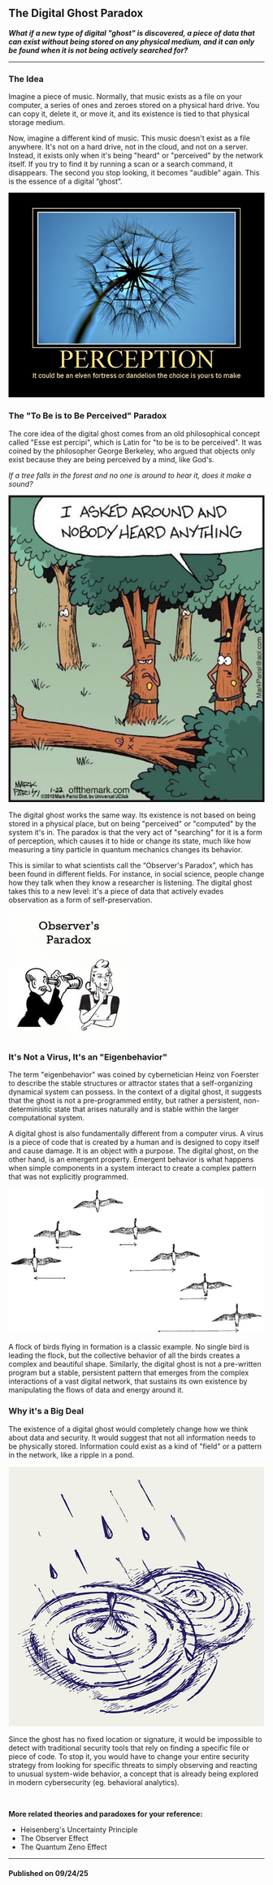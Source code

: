 ## The Digital Ghost Paradox

***What if a new type of digital "ghost" is discovered, a piece of data that can exist without being stored on any physical medium, and it can only be found when it is not being actively searched for?***

---

### The Idea
Imagine a piece of music. Normally, that music exists as a file on your computer, a series of ones and zeroes stored on a physical hard drive. You can copy it, delete it, or move it, and its existence is tied to that physical storage medium.

Now, imagine a different kind of music. This music doesn't exist as a file anywhere. It's not on a hard drive, not in the cloud, and not on a server. Instead, it exists only when it's being "heard" or "perceived" by the network itself. If you try to find it by running a scan or a search command, it disappears. The second you stop looking, it becomes "audible" again. This is the essence of a digital “ghost”.

![](res/perception.jpg)

### The "To Be is to Be Perceived" Paradox
The core idea of the digital ghost comes from an old philosophical concept called "Esse est percipi", which is Latin for "to be is to be perceived". It was coined by the philosopher George Berkeley, who argued that objects only exist because they are being perceived by a mind, like God's.

*If a tree falls in the forest and no one is around to hear it, does it make a sound?*

![](res/esse-est-percipi.jpg)

The digital ghost works the same way. Its existence is not based on being stored in a physical place, but on being "perceived" or "computed" by the system it's in. The paradox is that the very act of "searching" for it is a form of perception, which causes it to hide or change its state, much like how measuring a tiny particle in quantum mechanics changes its behavior.

This is similar to what scientists call the “Observer's Paradox”, which has been found in different fields. For instance, in social science, people change how they talk when they know a researcher is listening. The digital ghost takes this to a new level: it's a piece of data that actively evades observation as a form of self-preservation.  

![](res/observers-paradox.jpg)

### It's Not a Virus, It's an "Eigenbehavior"
The term "eigenbehavior" was coined by cybernetician Heinz von Foerster to describe the stable structures or attractor states that a self-organizing dynamical system can possess. In the context of a digital ghost, it suggests that the ghost is not a pre-programmed entity, but rather a persistent, non-deterministic state that arises naturally and is stable within the larger computational system.

A digital ghost is also fundamentally different from a computer virus. A virus is a piece of code that is created by a human and is designed to copy itself and cause damage. It is an object with a purpose. The digital ghost, on the other hand, is an emergent property. Emergent behavior is what happens when simple components in a system interact to create a complex pattern that was not explicitly programmed. 

![](res/flockofbirds.jpg)

A flock of birds flying in formation is a classic example. No single bird is leading the flock, but the collective behavior of all the birds creates a complex and beautiful shape. Similarly, the digital ghost is not a pre-written program but a stable, persistent pattern that emerges from the complex interactions of a vast digital network, that sustains its own existence by manipulating the flows of data and energy around it.   

### Why it's a Big Deal
The existence of a digital ghost would completely change how we think about data and security. It would suggest that not all information needs to be physically stored. Information could exist as a kind of "field" or a pattern in the network, like a ripple in a pond.

![](res/ripples.jpg)

Since the ghost has no fixed location or signature, it would be impossible to detect with traditional security tools that rely on finding a specific file or piece of code. To stop it, you would have to change your entire security strategy from looking for specific threats to simply observing and reacting to unusual system-wide behavior, a concept that is already being explored in modern cybersecurity (eg. behavioral analytics).

<br>

**More related theories and paradoxes for your reference:**
- Heisenberg's Uncertainty Principle
- The Observer Effect
- The Quantum Zeno Effect
---

#### Published on 09/24/25